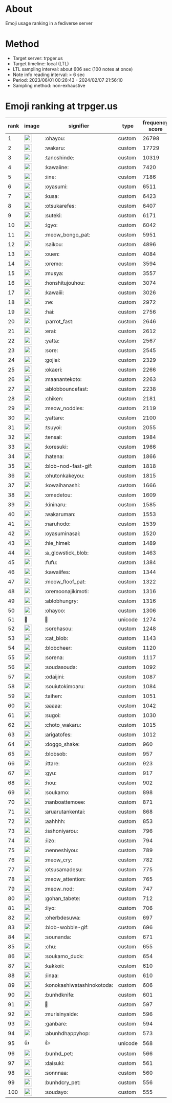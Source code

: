 # About
Emoji usage ranking in a fediverse server

# Method
- Target server: trpger.us
- Target timeline: local (LTL)
- LTL sampling interval: about 606 sec (100 notes at once)
- Note info reading interval: > 6 sec
- Period: 2023/06/01 00:26:43 - 2024/02/07 21:56:10 
- Sampling method: non-exhaustive

# Emoji ranking at trpger.us

|rank|image|signifier|type|frequency score|
|----|----|----|----|----|
|1|<img height="24" src="https://trpger.us/emoji/ohayou.webp">|:ohayou:|custom|26798|
|2|<img height="24" src="https://trpger.us/emoji/wakaru.webp">|:wakaru:|custom|17729|
|3|<img height="24" src="https://trpger.us/emoji/tanoshinde.webp">|:tanoshinde:|custom|10319|
|4|<img height="24" src="https://trpger.us/emoji/kawaiine.webp">|:kawaiine:|custom|7420|
|5|<img height="24" src="https://trpger.us/emoji/iine.webp">|:iine:|custom|7186|
|6|<img height="24" src="https://trpger.us/emoji/oyasumi.webp">|:oyasumi:|custom|6511|
|7|<img height="24" src="https://trpger.us/emoji/kusa.webp">|:kusa:|custom|6423|
|8|<img height="24" src="https://trpger.us/emoji/otsukarefes.webp">|:otsukarefes:|custom|6407|
|9|<img height="24" src="https://trpger.us/emoji/suteki.webp">|:suteki:|custom|6171|
|10|<img height="24" src="https://trpger.us/emoji/igyo.webp">|:igyo:|custom|6042|
|11|<img height="24" src="https://trpger.us/emoji/meow_bongo_pat.webp">|:meow_bongo_pat:|custom|5951|
|12|<img height="24" src="https://trpger.us/emoji/saikou.webp">|:saikou:|custom|4896|
|13|<img height="24" src="https://trpger.us/emoji/ouen.webp">|:ouen:|custom|4084|
|14|<img height="24" src="https://trpger.us/emoji/oremo.webp">|:oremo:|custom|3594|
|15|<img height="24" src="https://trpger.us/emoji/musya.webp">|:musya:|custom|3557|
|16|<img height="24" src="https://trpger.us/emoji/honshitujouhou.webp">|:honshitujouhou:|custom|3074|
|17|<img height="24" src="https://trpger.us/emoji/kawaiii.webp">|:kawaiii:|custom|3026|
|18|<img height="24" src="https://trpger.us/emoji/ne.webp">|:ne:|custom|2972|
|19|<img height="24" src="https://trpger.us/emoji/hai.webp">|:hai:|custom|2756|
|20|<img height="24" src="https://trpger.us/emoji/parrot_fast.webp">|:parrot_fast:|custom|2646|
|21|<img height="24" src="https://trpger.us/emoji/erai.webp">|:erai:|custom|2612|
|22|<img height="24" src="https://trpger.us/emoji/yatta.webp">|:yatta:|custom|2567|
|23|<img height="24" src="https://trpger.us/emoji/sore.webp">|:sore:|custom|2545|
|24|<img height="24" src="https://trpger.us/emoji/gojiai.webp">|:gojiai:|custom|2329|
|25|<img height="24" src="https://trpger.us/emoji/okaeri.webp">|:okaeri:|custom|2266|
|26|<img height="24" src="https://trpger.us/emoji/maanantekoto.webp">|:maanantekoto:|custom|2263|
|27|<img height="24" src="https://trpger.us/emoji/ablobbouncefast.webp">|:ablobbouncefast:|custom|2238|
|28|<img height="24" src="https://trpger.us/emoji/chiken.webp">|:chiken:|custom|2181|
|29|<img height="24" src="https://trpger.us/emoji/meow_noddies.webp">|:meow_noddies:|custom|2119|
|30|<img height="24" src="https://trpger.us/emoji/yattare.webp">|:yattare:|custom|2100|
|31|<img height="24" src="https://trpger.us/emoji/tsuyoi.webp">|:tsuyoi:|custom|2055|
|32|<img height="24" src="https://trpger.us/emoji/tensai.webp">|:tensai:|custom|1984|
|33|<img height="24" src="https://trpger.us/emoji/koresuki.webp">|:koresuki:|custom|1966|
|34|<img height="24" src="https://trpger.us/emoji/hatena.webp">|:hatena:|custom|1866|
|35|<img height="24" src="https://trpger.us/emoji/blob-nod-fast-gif.webp">|:blob-nod-fast-gif:|custom|1818|
|36|<img height="24" src="https://trpger.us/emoji/ohutonkakeyou.webp">|:ohutonkakeyou:|custom|1815|
|37|<img height="24" src="https://trpger.us/emoji/kowaihanashi.webp">|:kowaihanashi:|custom|1666|
|38|<img height="24" src="https://trpger.us/emoji/omedetou.webp">|:omedetou:|custom|1609|
|39|<img height="24" src="https://trpger.us/emoji/kininaru.webp">|:kininaru:|custom|1585|
|40|<img height="24" src="https://trpger.us/emoji/wakaruman.webp">|:wakaruman:|custom|1553|
|41|<img height="24" src="https://trpger.us/emoji/naruhodo.webp">|:naruhodo:|custom|1539|
|42|<img height="24" src="https://trpger.us/emoji/oyasuminasai.webp">|:oyasuminasai:|custom|1520|
|43|<img height="24" src="https://trpger.us/emoji/hie_himei.webp">|:hie_himei:|custom|1489|
|44|<img height="24" src="https://trpger.us/emoji/a_glowstick_blob.webp">|:a_glowstick_blob:|custom|1463|
|45|<img height="24" src="https://trpger.us/emoji/fufu.webp">|:fufu:|custom|1384|
|46|<img height="24" src="https://trpger.us/emoji/kawaiifes.webp">|:kawaiifes:|custom|1344|
|47|<img height="24" src="https://trpger.us/emoji/meow_floof_pat.webp">|:meow_floof_pat:|custom|1322|
|48|<img height="24" src="https://trpger.us/emoji/oremoonajikimoti.webp">|:oremoonajikimoti:|custom|1316|
|49|<img height="24" src="https://trpger.us/emoji/ablobhungry.webp">|:ablobhungry:|custom|1316|
|50|<img height="24" src="https://trpger.us/emoji/ohayoo.webp">|:ohayoo:|custom|1306|
|51|🍮|🍮|unicode|1274|
|52|<img height="24" src="https://trpger.us/emoji/sorehasou.webp">|:sorehasou:|custom|1248|
|53|<img height="24" src="https://trpger.us/emoji/cat_blob.webp">|:cat_blob:|custom|1143|
|54|<img height="24" src="https://trpger.us/emoji/blobcheer.webp">|:blobcheer:|custom|1120|
|55|<img height="24" src="https://trpger.us/emoji/sorena.webp">|:sorena:|custom|1117|
|56|<img height="24" src="https://trpger.us/emoji/soudasouda.webp">|:soudasouda:|custom|1092|
|57|<img height="24" src="https://trpger.us/emoji/odaijini.webp">|:odaijini:|custom|1087|
|58|<img height="24" src="https://trpger.us/emoji/souiutokimoaru.webp">|:souiutokimoaru:|custom|1084|
|59|<img height="24" src="https://trpger.us/emoji/taihen.webp">|:taihen:|custom|1051|
|60|<img height="24" src="https://trpger.us/emoji/aaaaa.webp">|:aaaaa:|custom|1042|
|61|<img height="24" src="https://trpger.us/emoji/sugoi.webp">|:sugoi:|custom|1030|
|62|<img height="24" src="https://trpger.us/emoji/choto_wakaru.webp">|:choto_wakaru:|custom|1015|
|63|<img height="24" src="https://trpger.us/emoji/arigatofes.webp">|:arigatofes:|custom|1012|
|64|<img height="24" src="https://trpger.us/emoji/doggo_shake.webp">|:doggo_shake:|custom|960|
|65|<img height="24" src="https://trpger.us/emoji/blobsob.webp">|:blobsob:|custom|957|
|66|<img height="24" src="https://trpger.us/emoji/ittare.webp">|:ittare:|custom|923|
|67|<img height="24" src="https://trpger.us/emoji/gyu.webp">|:gyu:|custom|917|
|68|<img height="24" src="https://trpger.us/emoji/hou.webp">|:hou:|custom|902|
|69|<img height="24" src="https://trpger.us/emoji/soukamo.webp">|:soukamo:|custom|898|
|70|<img height="24" src="https://trpger.us/emoji/nanboattemoee.webp">|:nanboattemoee:|custom|871|
|71|<img height="24" src="https://trpger.us/emoji/aruarutankentai.webp">|:aruarutankentai:|custom|868|
|72|<img height="24" src="https://trpger.us/emoji/aahhhh.webp">|:aahhhh:|custom|853|
|73|<img height="24" src="https://trpger.us/emoji/isshoniyarou.webp">|:isshoniyarou:|custom|796|
|74|<img height="24" src="https://trpger.us/emoji/iizo.webp">|:iizo:|custom|794|
|75|<img height="24" src="https://trpger.us/emoji/nenneshiyou.webp">|:nenneshiyou:|custom|789|
|76|<img height="24" src="https://trpger.us/emoji/meow_cry.webp">|:meow_cry:|custom|782|
|77|<img height="24" src="https://trpger.us/emoji/otsusamadesu.webp">|:otsusamadesu:|custom|775|
|78|<img height="24" src="https://trpger.us/emoji/meow_attention.webp">|:meow_attention:|custom|765|
|79|<img height="24" src="https://trpger.us/emoji/meow_nod.webp">|:meow_nod:|custom|747|
|80|<img height="24" src="https://trpger.us/emoji/gohan_tabete.webp">|:gohan_tabete:|custom|712|
|81|<img height="24" src="https://trpger.us/emoji/iiyo.webp">|:iiyo:|custom|706|
|82|<img height="24" src="https://trpger.us/emoji/oherbdesuwa.webp">|:oherbdesuwa:|custom|697|
|83|<img height="24" src="https://trpger.us/emoji/blob-wobble-gif.webp">|:blob-wobble-gif:|custom|696|
|84|<img height="24" src="https://trpger.us/emoji/sounanda.webp">|:sounanda:|custom|671|
|85|<img height="24" src="https://trpger.us/emoji/chu.webp">|:chu:|custom|655|
|86|<img height="24" src="https://trpger.us/emoji/soukamo_duck.webp">|:soukamo_duck:|custom|654|
|87|<img height="24" src="https://trpger.us/emoji/kakkoii.webp">|:kakkoii:|custom|610|
|88|<img height="24" src="https://trpger.us/emoji/iinaa.webp">|:iinaa:|custom|610|
|89|<img height="24" src="https://trpger.us/emoji/konokashiwatashinokotoda.webp">|:konokashiwatashinokotoda:|custom|606|
|90|<img height="24" src="https://trpger.us/emoji/bunhdknife.webp">|:bunhdknife:|custom|601|
|91|<img height="24" src="https://trpger.us/emoji/birthday.webp">|:birthday:|custom|597|
|92|<img height="24" src="https://trpger.us/emoji/murisinyaide.webp">|:murisinyaide:|custom|596|
|93|<img height="24" src="https://trpger.us/emoji/ganbare.webp">|:ganbare:|custom|594|
|94|<img height="24" src="https://trpger.us/emoji/abunhdhappyhop.webp">|:abunhdhappyhop:|custom|573|
|95|👍|👍|unicode|568|
|96|<img height="24" src="https://trpger.us/emoji/bunhd_pet.webp">|:bunhd_pet:|custom|566|
|97|<img height="24" src="https://trpger.us/emoji/daisuki.webp">|:daisuki:|custom|561|
|98|<img height="24" src="https://trpger.us/emoji/sonnnaa.webp">|:sonnnaa:|custom|560|
|99|<img height="24" src="https://trpger.us/emoji/bunhdcry_pet.webp">|:bunhdcry_pet:|custom|556|
|100|<img height="24" src="https://trpger.us/emoji/soudayo.webp">|:soudayo:|custom|555|

